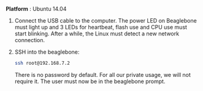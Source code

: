 **Platform** : Ubuntu 14.04

1. Connect the USB cable to the computer.
    The power LED on Beaglebone must light up and 3 LEDs for heartbeat, flash use and CPU use must start blinking. After a while, the Linux must detect a new network connection.

2. SSH into the beaglebone:

    ```bash
    ssh root@192.168.7.2
    ```
    There is no password by default. For all our private usage, we will not require it. The user must now be in the beaglebone prompt.

